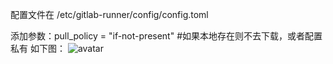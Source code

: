 配置文件在  /etc/gitlab-runner/config/config.toml


添加参数：pull_policy = "if-not-present"   #如果本地存在则不去下载，或者配置私有
如下图：
![avatar](https://github.com/openthos/community-analysis/blob/master/Daily%20Report/config.png)
